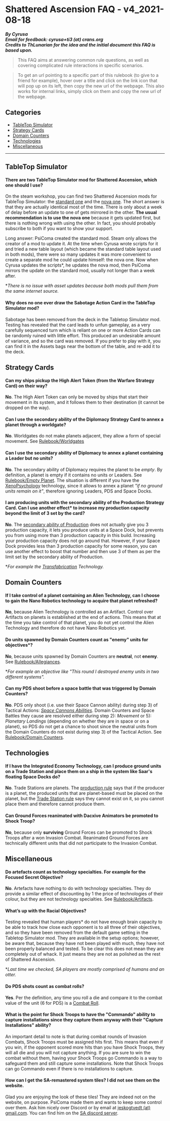 # Shattered Ascension FAQ - v4_2021-08-18
***By Cyrusa***  
***Email for feedback: cyrusa+ti3 (at) crans.org***  
***Credits to ThLunarian for the idea and the initial document this FAQ is based upon.***

> This FAQ aims at answering common rule questions, as well as covering complicated rule interactions in specific scenarios. 

> To get an url pointing to a specific part of this rulebook (to give to a friend for example), hover over a title and click on the link icon that will pop up on its left, then copy the new url of the webpage. This also works for internal links, simply click on them and copy the new url of the webpage.

## Categories

- [TableTop Simulator](#user-content-TableTopSimulator)
- [Strategy Cards](#user-content-StrategyCards)
- [Domain Counters](#user-content-DomainCounters)
- [Technologies](#user-content-Technologies)
- [Miscellaneous](#user-content-Miscellaneous)

-----

## TableTop Simulator<a name="TableTopSimulator"></a>  

#### There are two TableTop Simulator mod for Shattered Ascension, which one should I use?

On the steam workshop, you can find two Shattered Ascension mods for TableTop Simulator: the [standard one](https://steamcommunity.com/sharedfiles/filedetails/?id=478727953&searchtext=shattered+ascension) and the [nova one](https://steamcommunity.com/sharedfiles/filedetails/?id=744823163&searchtext=shattered+ascension). The short answer is that they are actually identical most of the time. There is only about a week of delay before an update to one of gets mirrored in the other. **The usual recommendation is to use the nova one** because it gets updated first, but there is nothing wrong with using the other. In fact, you should probably subscribe to both if you want to show your support.  


Long answer: PsiComa created the standard mod. Steam only allows the creator of a mod to update it. At the time when Cyrusa wrote scripts for it and tried a new table layout (which became the standard table layout used in both mods), there were so many updates it was more convenient to create a separate mod he could update himself: the nova one. Now when Cyrusa updates the scripts\*, he updates the nova mod, then PsiComa mirrors the update on the standard mod, usually not longer than a week after.

\**There is no issue with asset updates because both mods pull them from the same internet source.*

#### Why does no one ever draw the Sabotage Action Card in the TableTop Simulator mod?

Sabotage has been removed from the deck in the Tabletop Simulator mod. Testing has revealed that the card leads to unfun gameplay, as a very carefully sequenced turn which is reliant on one or more Action Cards can be randomly ruined with little effort. This produced an undesirable amount of variance, and so the card was removed. If you prefer to play with it, you can find it in the Assets bags near the bottom of the table, and re-add it to the deck.

## Strategy Cards<a name="StrategyCards"></a>  

#### Can my ships pickup the High Alert Token (from the Warfare Strategy Card) on their way?
<!-- ![WarfareSC_Primary_2021-06-12](./Images/WarfareSC_Primary_2021-06-12.jpg) -->

**No**. The High Alert Token can only be moved by ships that start their movement in its system, and it follows them to their destination (it cannot be dropped on the way).

#### Can I use the secondary ability of the Diplomacy Strategy Card to annex a planet through a worldgate?

**No**. Worldgates do not make planets adjacent, they allow a form of special movement. See [Rulebook/Worldgates](http://www.astralvault.net/games/SA/cyrusa/cyrusaRulebook/latest/TwilightImperium_ShatteredAscension_Rulebook.html#worldgates)

#### Can I use the secondary ability of Diplomacy to annex a planet containing a Leader but no units?

**No**. The secondary ability of Diplomacy requires the planet to be *empty*. By definition, a planet is empty if it contains no units or Leaders. See [Rulebook/Empty Planet](http://www.astralvault.net/games/SA/cyrusa/cyrusaRulebook/latest/TwilightImperium_ShatteredAscension_Rulebook.html#empty-planet).
The situation is different if you have the [XenoPsychology](http://www.astralvault.net/games/SA/TTS/Misc/CascadingTechTreeDark_SA.jpg) technology, since it allows to annex a planet *"if no ground units remain on it"*, therefore ignoring Leaders, PDS and Space Docks.

#### I am producing units with the secondary ability of the Production Strategy Card. Can I use another effect\* to increase my production capacity beyond the limit of 3 set by the card?

**No**. The [secondary ability of Production](http://www.astralvault.net/games/SA/TTS/StrategyCards/xProduction.jpg) does not actually give you 3 production capacity, it lets you produce units at a Space Dock, but prevents you from using more than 3 production capacity in this build. Increasing your production capacity does not go around that. However, if your Space Dock provides less than 3 production capacity for some reason, you can use another effect to boost that number and then use 3 of them as per the limit set by the secondary ability of Production.

\**For example the [Transfabrication](http://www.astralvault.net/games/SA/TTS/Misc/CascadingTechTreeDark_SA.jpg) Technology.*

## Domain Counters<a name="DomainCounters"></a>  

#### If I take control of a planet containing an Alien Technology, can I choose to gain the Nano Robotics technology to acquire that planet refreshed?

**No**, because Alien Technology is controlled as an Artifact. Control over Artifacts on planets is established at the end of actions. This means that at the time you take control of that planet, you do not yet control the Alien Technology and therefore do not have Nano Robotics yet.

#### Do units spawned by Domain Counters count as "enemy" units for objectives\*?

**No**, because units spawned by Domain Counters are **neutral**, not **enemy**. See [Rulebook/Allegiances](http://www.astralvault.net/games/SA/cyrusa/cyrusaRulebook/latest/TwilightImperium_ShatteredAscension_Rulebook.html#user-content-Allegiances).

\**For example an objective like "This round I destroyed enemy units in two different systems".*

#### Can my PDS shoot before a space battle that was triggered by Domain Counters?

**No**. PDS only shoot (i.e. use their Space Cannon ability) during step 3) of Tactical Actions: [*Space Cannons Abilities*](http://www.astralvault.net/games/SA/cyrusa/cyrusaRulebook/latest/TwilightImperium_ShatteredAscension_Rulebook.html#3-space-cannons-abilities). Domain Counters and Space Battles they cause are resolved either during step 2): *Movement* or 5): *Planetary Landings* (depending on whether they are in space or on a planet), so PDS do not get a chance to shoot since the neutral units from the Domain Counters do not exist during step 3) of the Tactical Action. See [Rulebook/Domain Counters](http://www.astralvault.net/games/SA/cyrusa/cyrusaRulebook/latest/TwilightImperium_ShatteredAscension_Rulebook.html#domain-counters).

## Technologies<a name="Technologies"></a>  

#### If I have the Integrated Economy Technology, can I produce ground units on a Trade Station and place them on a ship in the system like Saar's floating Space Docks do?

**No**. Trade Stations are planets. The [production rule](http://www.astralvault.net/games/SA/cyrusa/cyrusaRulebook/latest/TwilightImperium_ShatteredAscension_Rulebook.html#b-produce-units) says that if the producer is a planet, the produced units that are planet-based must be placed on the planet, but the [Trade Station rule](http://www.astralvault.net/games/SA/cyrusa/cyrusaRulebook/latest/TwilightImperium_ShatteredAscension_Rulebook.html#trade-stations) says they cannot exist on it, so you cannot place them and therefore cannot produce them.

#### Can Ground Forces reanimated with Dacxive Animators be promoted to Shock Troop?

**No**, because only **surviving** Ground Forces can be promoted to Shock Troops after a won Invasion Combat. Reanimated Ground Forces are technically different units that did not participate to the Invasion Combat.

## Miscellaneous<a name="Miscellaneous"></a>  

#### Do artefacts count as technology specialties. For example for the Focused Secret Objective?

**No**. Artefacts have nothing to do with technology specialties. They do provide a similar effect of discounting by 1 the price of technologies of their colour, but they are not technology specialties. See [Rulebook/Artifacts](http://www.astralvault.net/games/SA/cyrusa/cyrusaRulebook/latest/TwilightImperium_ShatteredAscension_Rulebook.html#artifacts).

#### What’s up with the Racial Objectives?

Testing revealed that human players\* do not have enough brain capacity to be able to track how close each opponent is to all three of their objectives, and so they have been removed from the default game setting in the Tabletop Simulator mod. They are available in the setup options; however, be aware that, because they have not been played with much, they have not been properly balanced and tested. To be clear this does not mean they are completely out of whack. It just means they are not as polished as the rest of Shattered Ascension.

\**Last time we checked, SA players are mostly comprised of humans and an otter.*

#### Do PDS shots count as combat rolls?

**Yes**. Per the definition, any time you roll a die and compare it to the combat value of the unit (6 for PDS) is a [Combat Roll](http://www.astralvault.net/games/SA/cyrusa/cyrusaRulebook/latest/TwilightImperium_ShatteredAscension_Rulebook.html#user-content-CombatRoll).

#### What is the point for Shock Troops to have the "Commando" ability to capture installations since they capture them anyway with their "Capture Installations" ability?

An important detail to note is that during combat rounds of Invasion Combats, Shock Troops must be assigned hits first. This means that even if you win, if the opponent scored more hits than you have Shock Troops, they will all die and you will not capture anything. If you are sure to win the combat without them, having your Shock Troops go Commando is a way to safeguard them and still capture some installations. Note that Shock Troops can go Commando even if there is no installations to capture.

#### How can I get the SA-remastered system tiles? I did not see them on the website.

Glad you are enjoying the look of these tiles! They are indeed not on the website, on purpose. PsiComa made them and wants to keep some control over them. Ask him nicely over Discord or by email at <A HREF="mailto:jeskogtvedt@gmail.com">jeskogtvedt (at) gmail.com</A>. You can find him on the [SA discord server](https://discord.gg/YXnyYzz).